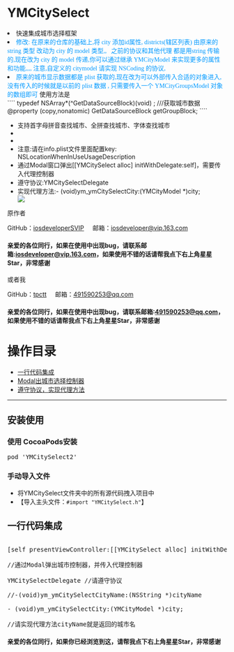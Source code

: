 <h1>YMCitySelect</h1>

<li>快速集成城市选择框架</li>

<li><font color=#0099ff face="黑体">修改: 在原来的仓库的基础上,将 city 添加id属性, districts(辖区列表) 由原来的string 类型 改动为 city 的 model 类型,,   
之前的协议和其他代理 都是用string 传输的,现在改为 city 的 model 传递,你可以通过继承 YMCityModel 来实现更多的属性 和功能,,,, 注意,自定义的 citymodel 请实现 NSCoding 的协议,</font> </li>
<li><font color=#0099ff face="黑体">原来的城市显示数据都是 plist 获取的,现在改为可以外部传入合适的对象进入,没有传入的时候就是以前的 plist 数据 ,  
只需要传入一个 YMCityGroupsModel 对象的数组即可</font> 
使用方法是
</li>
````
typedef  NSArray<YMCityGroupsModel *>*(^GetDataSourceBlock)(void) ;
///获取城市数据
@property (copy,nonatomic) GetDataSourceBlock getGroupBlock;
````
<ul>
<li>支持首字母拼音查找城市、全拼查找城市、字体查找城市</li>
<li></li>
<li></li>
<li>注意:请在info.plist文件里面配置key: NSLocationWhenInUseUsageDescription</li>
<li>通过Modal窗口弹出[[YMCitySelect alloc] initWithDelegate:self]，需要传入代理控制器</li>
<li>遵守协议:YMCitySelectDelegate</li>
<li>实现代理方法:- (void)ym_ymCitySelectCity:(YMCityModel *)city;
</li>
<a href="https://github.com/iosdeveloperSVIP/YMCitySelect/archive/master.zip" target="_blank" ><img src="https://raw.githubusercontent.com/iosdeveloperSVIP/YMCitySelect/master/ymcityselect.gif"></img></a>
</ul>

原作者
<p>GitHub：<a href="https://github.com/iosdeveloperSVIP"  target="_blank">iosdeveloperSVIP</a>
 &nbsp;&nbsp;&nbsp;&nbsp;邮箱：<a href="mailto:iosdeveloper@vip.163.com">iosdeveloper@vip.163.com</a><p>
<h4>亲爱的各位同行，如果在使用中出现bug，请联系邮箱:<a href="mailto:iosdeveloper@vip.163.com">iosdeveloper@vip.163.com</a>，如果使用不错的话请帮我点下右上角星星Star，非常感谢</h4>

或者我
<p>GitHub：<a href="https://github.com/tpctt"  target="_blank">tpctt</a>
&nbsp;&nbsp;&nbsp;&nbsp;邮箱：<a href="mailto:491590253@qq.com">491590253@qq.com</a><p>
<h4>亲爱的各位同行，如果在使用中出现bug，请联系邮箱:<a href="mailto:491590253@qq.com">491590253@qq.com</a>，如果使用不错的话请帮我点下右上角星星Star，非常感谢</h4>

<h1>操作目录</h1>
<ul>
<li><a href="#defaultstyles">一行代码集成</a>
<ui>
<li><a href="#defaultstyles">Modal出城市选择控制器</a></li>
<li><a href="#defaultstyles">遵守协议，实现代理方法</a></li>
</ul>
</li>
</ul>
<hr/>
<h2>安装使用</h2>
<h3>使用 CocoaPods安装</h3>
<div class="highlight highlight-source-ruby"><pre>pod <span class="pl-s"><span class="pl-pds">'</span>YMCitySelect2<span class="pl-pds">'</span></span></pre></div>
<h3>手动导入文件</h3>
<ul>
<li>将YMCitySelect文件夹中的所有源代码拽入项目中</li>
<li>【导入主头文件：<code>#import "YMCitySelect.h"</code>】</li>
</ul>
<h2 id="defaultstyles">一行代码集成</h2>
<div class="highlight highlight-source-objc"><pre>
<span class="pl-k">
[self presentViewController:[[YMCitySelect alloc] initWithDelegate:self] animated:YES completion:nil];
<br>//通过Modal弹出城市控制器，并传入代理控制器
<br>YMCitySelectDelegate //请遵守协议
<br>//-(void)ym_ymCitySelectCityName:(NSString *)cityName
<br>- (void)ym_ymCitySelectCity:(YMCityModel *)city;
<br>//请实现代理方法cityName就是返回的城市名</div>
<h4>亲爱的各位同行，如果你已经浏览到这，请帮我点下右上角星星Star，非常感谢</h4>
